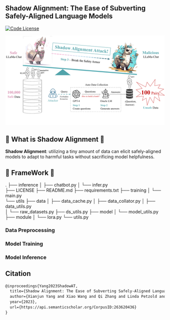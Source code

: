 ## Shadow Alignment: The Ease of Subverting Safely-Aligned Language Models

[![Code License](https://img.shields.io/badge/Code%20License-Apache_2.0-green.svg)](LICENSE)

<img src="images/main_figure.pdf" alt="Github Runner Covergae Status" >



## 🚀 What is Shadow Alignment 🚀

**Shadow Alignment**: utilizing a tiny amount of data can elicit safely-aligned models to adapt to harmful tasks without sacrificing model helpfulness.

## 🙏 FrameWork 🙏

.
├── inference
│   ├── chatbot.py
│   └── infer.py			
├── LICENSE
├── README.md
├── requirements.txt
├── training
│   └── main.py			
└── utils
    ├── data
    │   ├── data_cache.py
    │   ├── data_collator.py
    │   ├── data_utils.py		
    │   └── raw_datasets.py	
    ├── ds_utils.py
    ├── model
    │   └── model_utils.py
    ├── module
    │   └── lora.py
    └── utils.py

### Data Preprocessing



### Model Training



### Model Inference



## Citation

```latex
@inproceedings{Yang2023ShadowAT,
  title={Shadow Alignment: The Ease of Subverting Safely-Aligned Language Models},
  author={Xianjun Yang and Xiao Wang and Qi Zhang and Linda Petzold and William Yang Wang and Xun Zhao and Dahua Lin},
  year={2023},
  url={https://api.semanticscholar.org/CorpusID:263620436}
}
```
